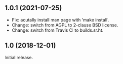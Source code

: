 1.0.1 (2021-07-25)
------------------
 - Fix: acutally install man page with 'make install'.
 - Change: switch from AGPL to 2-clause BSD license.
 - Change: switch from Travis CI to builds.sr.ht.

1.0 (2018-12-01)
----------------
Initial release.
